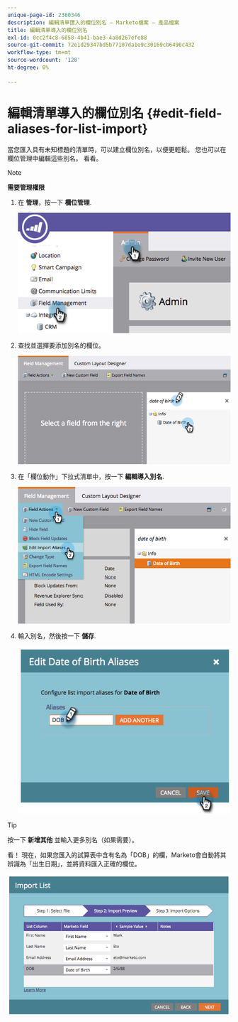 ```yaml
---
unique-page-id: 2360346
description: 編輯清單匯入的欄位別名 — Marketo檔案 — 產品檔案
title: 編輯清單導入的欄位別名
exl-id: 0cc2f4c8-6858-4b41-bae3-4a8d267efe88
source-git-commit: 72e1d29347bd5b77107da1e9c30169cb6490c432
workflow-type: tm+mt
source-wordcount: '128'
ht-degree: 0%

---
```


# 編輯清單導入的欄位別名 {#edit-field-aliases-for-list-import}

當您匯入具有未知標題的清單時，可以建立欄位別名，以便更輕鬆。 您也可以在欄位管理中編輯這些別名。 看看。

>[!NOTE]
>
>**需要管理權限**

1. 在 **管理**，按一下 **欄位管理**.

   ![](assets/image2014-9-19-9-3a56-3a22.png)

1. 查找並選擇要添加別名的欄位。

   ![](assets/fieldmanagement-findfield.png)

1. 在「欄位動作」下拉式清單中，按一下 **編輯導入別名**.

   ![](assets/fieldmanageemnt-editimport.png)

1. 輸入別名，然後按一下 **儲存**.

   ![](assets/image2014-9-19-9-3a57-3a1.png)

>[!TIP]
>
>按一下 **新增其他** 並輸入更多別名（如果需要）。

看！ 現在，如果您匯入的試算表中含有名為「DOB」的欄，Marketo會自動將其辨識為「出生日期」，並將資料匯入正確的欄位。

![](assets/image2014-9-19-9-3a57-3a20.png)
